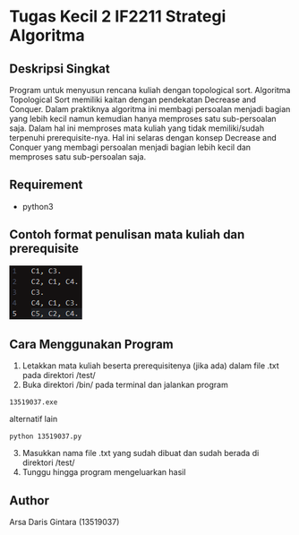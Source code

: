 # Tugas Kecil 2 IF2211 Strategi Algoritma

## Deskripsi Singkat
Program untuk menyusun rencana kuliah dengan topological sort. 
Algoritma Topological Sort memiliki kaitan dengan pendekatan Decrease and
Conquer. Dalam praktiknya algoritma ini membagi persoalan menjadi bagian yang lebih kecil
namun kemudian hanya memproses satu sub-persoalan saja. Dalam hal ini memproses mata
kuliah yang tidak memiliki/sudah terpenuhi prerequisite-nya. Hal ini selaras dengan konsep
Decrease and Conquer yang membagi persoalan menjadi bagian lebih kecil dan memproses
satu sub-persoalan saja.

## Requirement
- python3

## Contoh format penulisan mata kuliah dan prerequisite
![alt text](./screenshot/example.png?raw=true)

## Cara Menggunakan Program
1. Letakkan mata kuliah beserta prerequisitenya (jika ada) dalam file .txt pada direktori /test/
2. Buka direktori /bin/ pada terminal dan jalankan program
```
13519037.exe
```
alternatif lain
```
python 13519037.py
```
3. Masukkan nama file .txt yang sudah dibuat dan sudah berada di direktori /test/
4. Tunggu hingga program mengeluarkan hasil

## Author
Arsa Daris Gintara (13519037)

